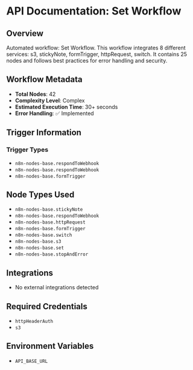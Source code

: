 # API Documentation: Set Workflow

## Overview
Automated workflow: Set Workflow. This workflow integrates 8 different services: s3, stickyNote, formTrigger, httpRequest, switch. It contains 25 nodes and follows best practices for error handling and security.

## Workflow Metadata
- **Total Nodes**: 42
- **Complexity Level**: Complex
- **Estimated Execution Time**: 30+ seconds
- **Error Handling**: ✅ Implemented

## Trigger Information
### Trigger Types
- `n8n-nodes-base.respondToWebhook`
- `n8n-nodes-base.respondToWebhook`
- `n8n-nodes-base.formTrigger`

## Node Types Used
- `n8n-nodes-base.stickyNote`
- `n8n-nodes-base.respondToWebhook`
- `n8n-nodes-base.httpRequest`
- `n8n-nodes-base.formTrigger`
- `n8n-nodes-base.switch`
- `n8n-nodes-base.s3`
- `n8n-nodes-base.set`
- `n8n-nodes-base.stopAndError`

## Integrations
- No external integrations detected

## Required Credentials
- `httpHeaderAuth`
- `s3`

## Environment Variables
- `API_BASE_URL`
